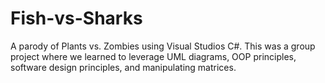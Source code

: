 # Fish-vs-Sharks
A parody of Plants vs. Zombies using Visual Studios C#. This was a group project where we learned to leverage UML diagrams, OOP principles, software design principles, and manipulating matrices.
